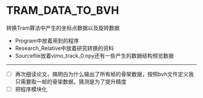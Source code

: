 # TRAM_DATA_TO_BVH
转换Tram算法中产生的坐标点数据以及旋转数据

- Program中放着用到的程序
- Research_Relative中放着研究转换的资料
- Sourcefile放着vimo_track_0.npy还有一些产生的数据结构预览数据

---

- [ ] 再次细读论文，搞明白为什么输出了所有帧的骨架数据，按照bvh文件定义我只需要取一帧的骨架数据，猜测是为了提升精度
- [ ] 把程序模块化

